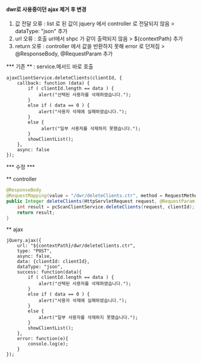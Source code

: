 #### dwr로 사용중이던 ajax 제거 후 변경
  1) 값 전달 오류 : list 로 된 값이 jquery 에서 controller 로 전달되지 않음 > dataType: "json" 추가
  2) url 오류 : 호출 url에서 shpc 가 같이 출력되지 않음 > ${contextPath} 추가
  3) return 오류 : controller 에서 값을 반환하지 못해 error 로 던져짐 > @ResponseBody, @RequestParam 추가


*** 기존 ** : service.메서드 바로 호출
```script
ajaxClientService.deleteClients(clientId, {
    callback: function (data) {
        if ( clientId.length == data ) {
            alert("선택된 사용자를 삭제하였습니다.");
        }
        else if ( data == 0 ) {
            alert("사용자 삭제에 실패하였습니다.");
        }
        else {
             alert("일부 사용자를 삭제하지 못했습니다.");
        }
        showClientList();
    },
    async: false
});
```

*** 수정 ***

** controller 
```java
@ResponseBody
@RequestMapping(value = "/dwr/deleteClients.ctr", method = RequestMethod.POST)
public Integer deleteClients(HttpServletRequest request, @RequestParam("clientId[]") List<Integer> clientId)  {
    int result = pcScanClientService.deleteClients(request, clientId);
    return result;
}
```
** ajax
```script
jQuery.ajax({
    url: "${contextPath}/dwr/deleteClients.ctr",
    type: "POST",
    async: false,
    data: {clientId: clientId},
    dataType: "json",
    success: function(data){
        if ( clientId.length == data ) {
            alert("선택된 사용자를 삭제하였습니다.");
        }
        else if ( data == 0 ) {
            alert("사용자 삭제에 실패하였습니다.");
        }
        else {
            alert("일부 사용자를 삭제하지 못했습니다.");
        }
        showClientList();
    },
    error: function(e){
        console.log(e);
    }
});
```
